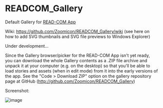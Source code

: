 # READCOM_Gallery
Default Gallery for [READ-COM App](https://github.com/Zoomicon/READCOM_App)

Wiki: https://github.com/Zoomicon/READCOM_Gallery/wiki (see here on how to add SVG thumbnails and SVG file previews to Windows Explorer)



Under development...



Since the Gallery browser/picker for the READ-COM App isn't yet ready, you can download the whole Gallery contents as a .ZIP file archive and unpack it at your computer (e.g. on the desktop) so that you'll be able to load stories and assets (when in edit mode) from it into the early versions of the app. See the "Code > Download ZIP" option on the gallery repository page at GitHub (http://github.com/Zoomicon/READCOM_Gallery)

Screenshot:

![image](https://user-images.githubusercontent.com/3461504/172534159-2b4691db-7d7b-4734-badd-3f1ed09fa2d4.png)
